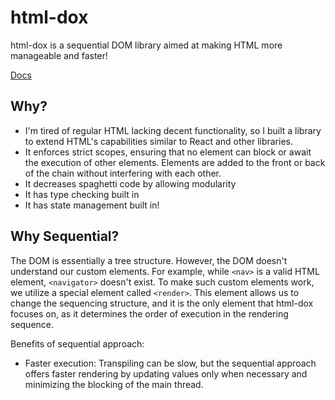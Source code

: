 # html-dox

html-dox is a sequential DOM library aimed at making HTML more manageable and faster!


[Docs](https://github.com/MalikWhitten67/html-dox/wiki)
## Why?

- I'm tired of regular HTML lacking decent functionality, so I built a library to extend HTML's capabilities similar to React and other libraries.
- It enforces strict scopes, ensuring that no element can block or await the execution of other elements. Elements are added to the front or back of the chain without interfering with each other.
- It decreases spaghetti code by allowing modularity
- It has type checking built in
- It has state management built in!

## Why Sequential?

The DOM is essentially a tree structure. However, the DOM doesn't understand our custom elements. For example, while `<nav>` is a valid HTML element, `<navigator>` doesn't exist. To make such custom elements work, we utilize a special element called `<render>`. This element allows us to change the sequencing structure, and it is the only element that html-dox focuses on, as it determines the order of execution in the rendering sequence.

Benefits of sequential approach:
- Faster execution: Transpiling can be slow, but the sequential approach offers faster rendering by updating values only when necessary and minimizing the blocking of the main thread.

